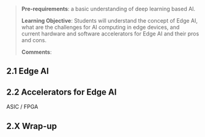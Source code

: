 > **Pre-requirements**: a basic understanding of deep learning based AI.
>
> **Learning Objective**: Students will understand the concept of Edge AI, what are the challenges for AI computing in edge devices, and current hardware and software accelerators for Edge AI and their pros and cons.
>
> **Comments**:

## 2.1 Edge AI

## 2.2 Accelerators for Edge AI

ASIC / FPGA

## 2.X Wrap-up
